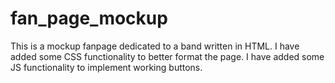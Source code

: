 # fan_page_mockup
This is a mockup fanpage dedicated to a band written in HTML.
I have added some CSS functionality to better format the page.
I have added some JS functionality to implement working buttons.
